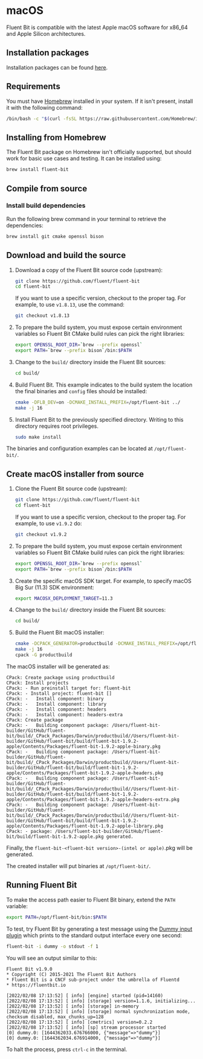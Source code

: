 # macOS

Fluent Bit is compatible with the latest Apple macOS software for x86_64 and
Apple Silicon architectures.

## Installation packages

Installation packages can be found [here](https://packages.fluentbit.io/macos/).

## Requirements

You must have [Homebrew](https://brew.sh/) installed in your system.
If it isn't present, install it with the following command:

```bash copy
/bin/bash -c "$(curl -fsSL https://raw.githubusercontent.com/Homebrew/install/HEAD/install.sh)"
```

## Installing from Homebrew

The Fluent Bit package on Homebrew isn't officially supported, but should work for
basic use cases and testing. It can be installed using:

```bash copy
brew install fluent-bit
```

## Compile from source

### Install build dependencies

Run the following brew command in your terminal to retrieve the dependencies:

```bash
brew install git cmake openssl bison
```

## Download and build the source

1. Download a copy of the Fluent Bit source code (upstream):

   ```bash
   git clone https://github.com/fluent/fluent-bit
   cd fluent-bit
   ```

   If you want to use a specific version, checkout to the proper tag.
   For example, to use `v1.8.13`, use the command:

   ```bash copy
   git checkout v1.8.13
   ```

1. To prepare the build system, you must expose certain environment variables so
   Fluent Bit CMake build rules can pick the right libraries:

   ```bash copy
   export OPENSSL_ROOT_DIR=`brew --prefix openssl`
   export PATH=`brew --prefix bison`/bin:$PATH
   ```

1. Change to the `build/` directory inside the Fluent Bit sources:

   ```bash
   cd build/
   ```

1. Build Fluent Bit. This example indicates to the build system the location
   the final binaries and `config` files should be installed:

   ```bash
   cmake -DFLB_DEV=on -DCMAKE_INSTALL_PREFIX=/opt/fluent-bit ../
   make -j 16
   ```

1. Install Fluent Bit to the previously specified directory.
   Writing to this directory requires root privileges.

   ```bash
   sudo make install
   ```

The binaries and configuration examples can be located at `/opt/fluent-bit/`.

## Create macOS installer from source

1. Clone the Fluent Bit source code (upstream):

   ```bash
   git clone https://github.com/fluent/fluent-bit
   cd fluent-bit
   ```

   If you want to use a specific version, checkout to the proper tag. For example,
   to use `v1.9.2` do:

   ```bash
   git checkout v1.9.2
   ```

1. To prepare the build system, you must expose certain environment variables so
   Fluent Bit CMake build rules can pick the right libraries:

   ```bash copy
   export OPENSSL_ROOT_DIR=`brew --prefix openssl`
   export PATH=`brew --prefix bison`/bin:$PATH
   ```

1. Create the specific macOS SDK target. For example, to specify macOS Big Sur
   (11.3) SDK environment:

   ```bash copy
   export MACOSX_DEPLOYMENT_TARGET=11.3
   ```

1. Change to the `build/` directory inside the Fluent Bit sources:

   ```bash copy
   cd build/
   ```

1. Build the Fluent Bit macOS installer:

   ```bash copy
   cmake -DCPACK_GENERATOR=productbuild -DCMAKE_INSTALL_PREFIX=/opt/fluent-bit ../
   make -j 16
   cpack -G productbuild
   ```

The macOS installer will be generated as:

```text
CPack: Create package using productbuild
CPack: Install projects
CPack: - Run preinstall target for: fluent-bit
CPack: - Install project: fluent-bit []
CPack: -   Install component: binary
CPack: -   Install component: library
CPack: -   Install component: headers
CPack: -   Install component: headers-extra
CPack: Create package
CPack: -   Building component package: /Users/fluent-bit-builder/GitHub/fluent-bit/build/_CPack_Packages/Darwin/productbuild//Users/fluent-bit-builder/GitHub/fluent-bit/build/fluent-bit-1.9.2-apple/Contents/Packages/fluent-bit-1.9.2-apple-binary.pkg
CPack: -   Building component package: /Users/fluent-bit-builder/GitHub/fluent-bit/build/_CPack_Packages/Darwin/productbuild//Users/fluent-bit-builder/GitHub/fluent-bit/build/fluent-bit-1.9.2-apple/Contents/Packages/fluent-bit-1.9.2-apple-headers.pkg
CPack: -   Building component package: /Users/fluent-bit-builder/GitHub/fluent-bit/build/_CPack_Packages/Darwin/productbuild//Users/fluent-bit-builder/GitHub/fluent-bit/build/fluent-bit-1.9.2-apple/Contents/Packages/fluent-bit-1.9.2-apple-headers-extra.pkg
CPack: -   Building component package: /Users/fluent-bit-builder/GitHub/fluent-bit/build/_CPack_Packages/Darwin/productbuild//Users/fluent-bit-builder/GitHub/fluent-bit/build/fluent-bit-1.9.2-apple/Contents/Packages/fluent-bit-1.9.2-apple-library.pkg
CPack: - package: /Users/fluent-bit-builder/GitHub/fluent-bit/build/fluent-bit-1.9.2-apple.pkg generated.
```

Finally, the `fluent-bit-<fluent-bit version>-(intel or apple)`.pkg will be generated.

The created installer will put binaries at `/opt/fluent-bit/`.

## Running Fluent Bit

To make the access path easier to Fluent Bit binary, extend the `PATH` variable:

```bash copy
export PATH=/opt/fluent-bit/bin:$PATH
```

To test, try Fluent Bit by generating a test message using the
[Dummy input plugin](https://docs.fluentbit.io/manual/pipeline/inputs/dummy)
which prints to the standard output interface every one second:

```bash copy
fluent-bit -i dummy -o stdout -f 1
```

You will see an output similar to this:

```text
Fluent Bit v1.9.0
* Copyright (C) 2015-2021 The Fluent Bit Authors
* Fluent Bit is a CNCF sub-project under the umbrella of Fluentd
* https://fluentbit.io

[2022/02/08 17:13:52] [ info] [engine] started (pid=14160)
[2022/02/08 17:13:52] [ info] [storage] version=1.1.6, initializing...
[2022/02/08 17:13:52] [ info] [storage] in-memory
[2022/02/08 17:13:52] [ info] [storage] normal synchronization mode, checksum disabled, max_chunks_up=128
[2022/02/08 17:13:52] [ info] [cmetrics] version=0.2.2
[2022/02/08 17:13:52] [ info] [sp] stream processor started
[0] dummy.0: [1644362033.676766000, {"message"=>"dummy"}]
[0] dummy.0: [1644362034.676914000, {"message"=>"dummy"}]
```

To halt the process, press `ctrl-c` in the terminal.
